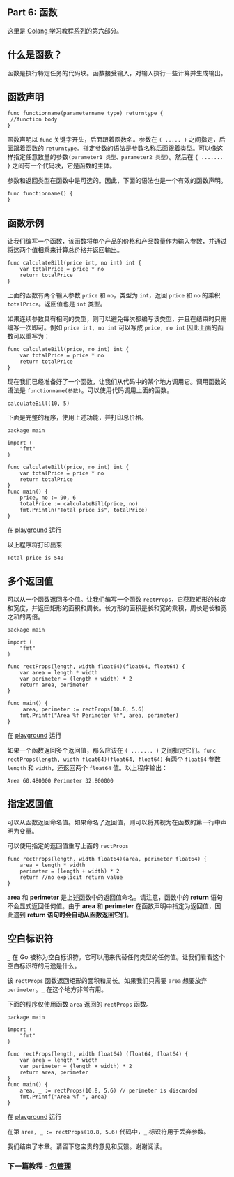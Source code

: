 ## Part 6: 函数

这里是 [Golang 学习教程系列](https://github.com/LeaningGo/go-learn)的第六部分。

## 什么是函数？

函数是执行特定任务的代码块。函数接受输入，对输入执行一些计算并生成输出。

## 函数声明

```
func functionname(parametername type) returntype {  
 //function body
}
```

函数声明以 `func` 关键字开头，后面跟着函数名。参数在 `( ..... )` 之间指定，后面跟着函数的 `returntype`。指定参数的语法是参数名称后面跟着类型。可以像这样指定任意数量的参数`(parameter1 类型、parameter2 类型)`。然后在 `{ ....... }` 之间有一个代码块，它是函数的主体。

参数和返回类型在函数中是可选的。因此，下面的语法也是一个有效的函数声明。

```
func functionname() {  
}
```

## 函数示例

让我们编写一个函数，该函数将单个产品的价格和产品数量作为输入参数，并通过将这两个值相乘来计算总价格并返回输出。

```
func calculateBill(price int, no int) int {  
    var totalPrice = price * no
    return totalPrice
}
```

上面的函数有两个输入参数 `price` 和 `no`，类型为 `int`，返回 `price` 和 `no` 的乘积 `totalPrice`。返回值也是 `int` 类型。

如果连续参数具有相同的类型，则可以避免每次都编写该类型，并且在结束时只需编写一次即可。例如 `price int, no int` 可以写成 `price, no int` 因此上面的函数可以重写为：

```
func calculateBill(price, no int) int {  
    var totalPrice = price * no
    return totalPrice
}
```

现在我们已经准备好了一个函数，让我们从代码中的某个地方调用它。调用函数的语法是 `functionname(参数)`。可以使用代码调用上面的函数。

```
calculateBill(10, 5) 
```

下面是完整的程序，使用上述功能，并打印总价格。

```
package main

import (  
    "fmt"
)

func calculateBill(price, no int) int {  
    var totalPrice = price * no
    return totalPrice
}
func main() {  
    price, no := 90, 6
    totalPrice := calculateBill(price, no)
    fmt.Println("Total price is", totalPrice)
}
```

在 [playground](https://play.golang.org/p/YJlW3g-VZH) 运行

以上程序将打印出来

```
Total price is 540
```

## 多个返回值

可以从一个函数返回多个值。让我们编写一个函数 `rectProps`，它获取矩形的长度和宽度，并返回矩形的面积和周长。长方形的面积是长和宽的乘积，周长是长和宽之和的两倍。

```
package main

import (  
    "fmt"
)

func rectProps(length, width float64)(float64, float64) {  
    var area = length * width
    var perimeter = (length + width) * 2
    return area, perimeter
}

func main() {  
     area, perimeter := rectProps(10.8, 5.6)
    fmt.Printf("Area %f Perimeter %f", area, perimeter) 
}
```

在 [playground](https://play.golang.org/p/qAftE_yke_) 运行

如果一个函数返回多个返回值，那么应该在 `( ....... )` 之间指定它们。`func rectProps(length, width float64)(float64, float64)` 有两个 `float64` 参数 `length` 和 `width`，还返回两个 `float64` 值。以上程序输出：

```
Area 60.480000 Perimeter 32.800000  
```

## 指定返回值

可以从函数返回命名值。如果命名了返回值，则可以将其视为在函数的第一行中声明为变量。

可以使用指定的返回值重写上面的 `rectProps`

```
func rectProps(length, width float64)(area, perimeter float64) {  
    area = length * width
    perimeter = (length + width) * 2
    return //no explicit return value
}
```

**area** 和 **perimeter** 是上述函数中的返回值命名。请注意，函数中的 **return** 语句不会显式返回任何值。由于 **area** 和 **perimeter** 在函数声明中指定为返回值，因此遇到 **return 语句时会自动从函数返回它们**。

## 空白标识符

**`_`** 在 Go 被称为空白标识符。它可以用来代替任何类型的任何值。让我们看看这个空白标识符的用途是什么。

该 `rectProps` 函数返回矩形的面积和周长。如果我们只需要 `area` 想要放弃 `perimeter`。`_` 在这个地方非常有用。

下面的程序仅使用函数 `area` 返回的 `rectProps` 函数。

```
package main

import (  
    "fmt"
)

func rectProps(length, width float64) (float64, float64) {  
    var area = length * width
    var perimeter = (length + width) * 2
    return area, perimeter
}
func main() {  
    area, _ := rectProps(10.8, 5.6) // perimeter is discarded
    fmt.Printf("Area %f ", area)
}
```

在 [playground](https://play.golang.org/p/IkugSH1jIt) 运行

在第 `area, _ := rectProps(10.8, 5.6)` 代码中，`_` 标识符用于丢弃参数。

我们结束了本章。请留下您宝贵的意见和反馈。谢谢阅读。

### 下一篇教程 - [包管理](https://github.com/LeaningGo/go-learn/blob/master/go-packages.md)
